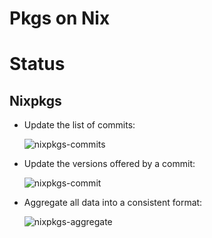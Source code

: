 # Pkgs on Nix

# Status

## Nixpkgs

- Update the list of commits:

  ![nixpkgs-commits](https://github.com/on-nix/pkgs/actions/workflows/nixpkgs-commits.yaml/badge.svg?branch=main)

- Update the versions offered by a commit:

  ![nixpkgs-commit](https://github.com/on-nix/pkgs/actions/workflows/nixpkgs-commit.yaml/badge.svg?branch=main)

- Aggregate all data into a consistent format:

  ![nixpkgs-aggregate](https://github.com/on-nix/pkgs/actions/workflows/nixpkgs-aggregate.yaml/badge.svg?branch=main)
